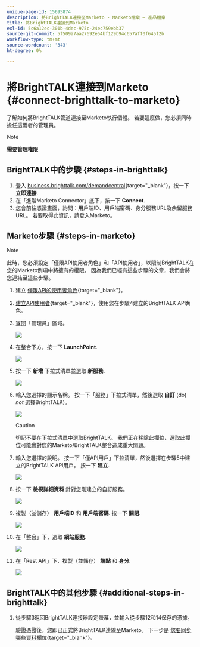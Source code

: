 ```yaml
---
unique-page-id: 15695874
description: 將BrightTALK連接至Marketo - Marketo檔案 — 產品檔案
title: 將BrightTALK連接到Marketo
exl-id: 5c6a12ec-301b-4dec-975c-24ec759ebb37
source-git-commit: 5f509a7aa27692e54bf129b94c657aff0f645f2b
workflow-type: tm+mt
source-wordcount: '343'
ht-degree: 0%

---
```


# 將BrightTALK連接到Marketo {#connect-brighttalk-to-marketo}

了解如何將BrightTALK管道連接至Marketo執行個體。 若要這麼做，您必須同時擔任這兩者的管理員。

>[!NOTE]
>
>**需要管理權限**

## BrightTALK中的步驟 {#steps-in-brighttalk}

1. 登入 [business.brighttalk.com/demandcentral](https://business.brighttalk.com/demandcentral/login){target=&quot;_blank&quot;}，按一下 **立即連接**.
1. 在「進階Marketo Connector」底下，按一下 **Connect**.
1. 您會前往憑證畫面，詢問：用戶端ID、用戶端密碼、身分服務URL及余留服務URL。 若要取得此資訊，請登入Marketo。

## Marketo步驟 {#steps-in-marketo}

>[!NOTE]
>
>此時，您必須設定「僅限API使用者角色」和「API使用者」，以限制BrightTALK在您的Marketo例項中將擁有的權限。 因為我們已經有這些步驟的文章，我們會將您連結至這些步驟。

1. 建立 [僅限API的使用者角色](/help/marketo/product-docs/administration/users-and-roles/create-an-api-only-user-role.md){target=&quot;_blank&quot;}。

1. [建立API使用者](/help/marketo/product-docs/administration/users-and-roles/create-an-api-only-user.md){target=&quot;_blank&quot;}，使用您在步驟4建立的BrightTALK API角色。

1. 返回「管理員」區域。

   ![](assets/connect-brighttalk-to-marketo-1.png)

1. 在整合下方，按一下 **LaunchPoint**.

   ![](assets/connect-brighttalk-to-marketo-2.png)

1. 按一下 **新增** 下拉式清單並選取 **新服務**.

   ![](assets/connect-brighttalk-to-marketo-3.png)

1. 輸入您選擇的顯示名稱。 按一下「服務」下拉式清單，然後選取 **自訂** (do) _not_ 選擇BrightTALK)。

   ![](assets/connect-brighttalk-to-marketo-4.png)

   >[!CAUTION]
   >
   >切記不要在下拉式清單中選取BrightTALK。 我們正在移除此欄位，選取此欄位可能會對您的Marketo/BrightTALK整合造成重大問題。

1. 輸入您選擇的說明。 按一下「僅API用戶」下拉清單，然後選擇在步驟5中建立的BrightTALK API用戶。 按一下 **建立**.

   ![](assets/connect-brighttalk-to-marketo-5.png)

1. 按一下 **檢視詳細資料** 針對您剛建立的自訂服務。

   ![](assets/connect-brighttalk-to-marketo-6.png)

1. 複製（並儲存） **用戶端ID** 和 **用戶端密碼**. 按一下 **關閉**.

   ![](assets/connect-brighttalk-to-marketo-7.png)

1. 在「整合」下，選取 **網站服務**.

   ![](assets/connect-brighttalk-to-marketo-8.png)

1. 在「Rest API」下，複製（並儲存） **端點** 和 **身分**.

   ![](assets/connect-brighttalk-to-marketo-9.png)

## BrightTALK中的其他步驟 {#additional-steps-in-brighttalk}

1. 從步驟3返回BrightTALK連接器設定螢幕，並輸入從步驟12和14保存的憑據。

   驗證憑證後，您即已正式將BrightTALK連線至Marketo。 下一步是 [您要同步哪些資料欄位](https://support.brighttalk.com/hc/en-us/articles/115005131274-BrightTALK-Connector-for-Marketo-Choose-the-Fields-to-Sync){target=&quot;_blank&quot;}。
